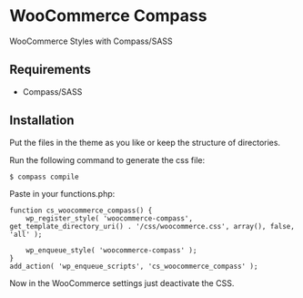 WooCommerce Compass
===================

WooCommerce Styles with Compass/SASS

## Requirements ##

* Compass/SASS

## Installation ##

Put the files in the theme as you like or keep the structure of directories.

Run the following command to generate the css file:

    $ compass compile

Paste in your functions.php:

    function cs_woocommerce_compass() {
        wp_register_style( 'woocommerce-compass', get_template_directory_uri() . '/css/woocommerce.css', array(), false, 'all' );

        wp_enqueue_style( 'woocommerce-compass' );
    }
    add_action( 'wp_enqueue_scripts', 'cs_woocommerce_compass' );

Now in the WooCommerce settings just deactivate the CSS.

